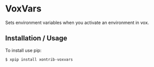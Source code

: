 VoxVars
=======

Sets environment variables when you activate an environment in vox.


Installation / Usage
--------------------

To install use pip:

    $ xpip install xontrib-voxvars
